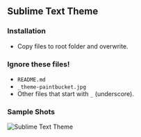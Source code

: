 ## Sublime Text Theme

### Installation

- Copy files to root folder and overwrite.  

### Ignore these files!

- `README.md`
- `_theme-paintbucket.jpg`
- Other files that start with `_` (underscore).

### Sample Shots

![Sublime Text Theme](https://github.com/dataduke/jekyll-wikibox/raw/master/_themes/sublimetext/_theme-sublimetext.jpg)
